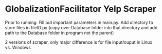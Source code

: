 # GlobalizationFacilitator Yelp Scraper

Prior to running:
  Fill out important parameters in main.py. Add directory to store files in fileIO.py (copy over Database folder into that directory and add path to the Database folder in program not the parent)

2 versions of scraper, only major difference is for file input/ouput in Linux vs. Windows
